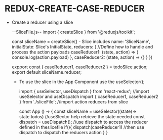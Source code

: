 # REDUX-CREATE-CASE-REDUCER

- Create a reducer using a slice

    --SliceFile.js--
    import { createSlice } from '@reduxjs/toolkit';

    const sliceName = createSlice({
        - Slice includes
            name: 'SliceName', 
            initialState: Slice's InitialState,
            reducers: {                         //Define how to handle and process the action payloads
              caseReducer1: (state, action) => {
                    console.log(action.payload)
                    },
              caseReducer2: (state, action) => {}
               } 
     })

     expport const { caseReducer1, caseReducer2 } = todoSlice.action;
     export default sliceName.reducer;


  - To use the slice in the App Component use the useSelector();

    import { useSelector, useDispatch } from 'react-redux';      //import useSelector and useDispatch
    import { caseReducer1, caseReducer2 } from './sliceFile';              //import action reducers from slice
     
    const App () => {
            const sliceName = useSelector((state)=> state.todos)      //useSlector help retrieve the state needed
            const dispatch = useDispatch();                           //use dispatch to access the reducer defined in theslicefile
          if(){
            dispatch(caseReducer1)                                         //then use dispatch to dispatch the reducers action
          }
      }
  
  
